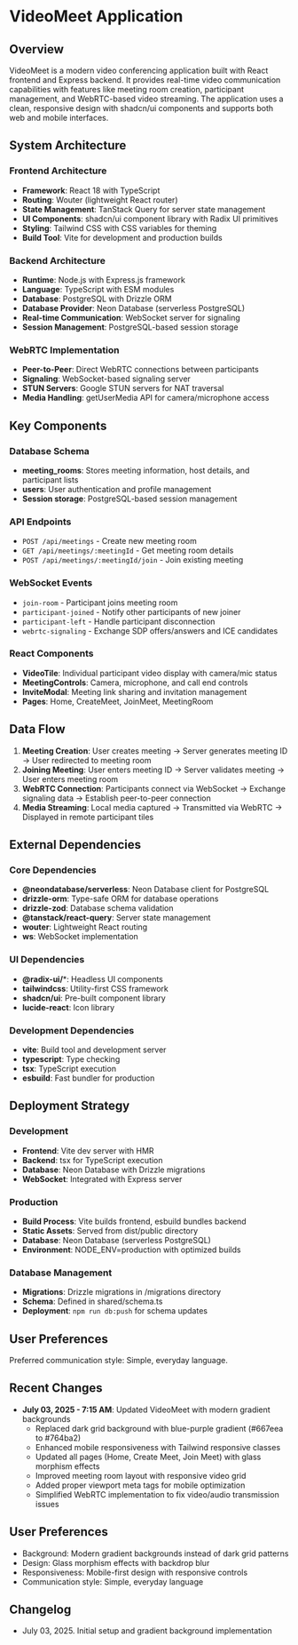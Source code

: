 # VideoMeet Application

## Overview

VideoMeet is a modern video conferencing application built with React frontend and Express backend. It provides real-time video communication capabilities with features like meeting room creation, participant management, and WebRTC-based video streaming. The application uses a clean, responsive design with shadcn/ui components and supports both web and mobile interfaces.

## System Architecture

### Frontend Architecture
- **Framework**: React 18 with TypeScript
- **Routing**: Wouter (lightweight React router)
- **State Management**: TanStack Query for server state management
- **UI Components**: shadcn/ui component library with Radix UI primitives
- **Styling**: Tailwind CSS with CSS variables for theming
- **Build Tool**: Vite for development and production builds

### Backend Architecture
- **Runtime**: Node.js with Express.js framework
- **Language**: TypeScript with ESM modules
- **Database**: PostgreSQL with Drizzle ORM
- **Database Provider**: Neon Database (serverless PostgreSQL)
- **Real-time Communication**: WebSocket server for signaling
- **Session Management**: PostgreSQL-based session storage

### WebRTC Implementation
- **Peer-to-Peer**: Direct WebRTC connections between participants
- **Signaling**: WebSocket-based signaling server
- **STUN Servers**: Google STUN servers for NAT traversal
- **Media Handling**: getUserMedia API for camera/microphone access

## Key Components

### Database Schema
- **meeting_rooms**: Stores meeting information, host details, and participant lists
- **users**: User authentication and profile management
- **Session storage**: PostgreSQL-based session management

### API Endpoints
- `POST /api/meetings` - Create new meeting room
- `GET /api/meetings/:meetingId` - Get meeting room details
- `POST /api/meetings/:meetingId/join` - Join existing meeting

### WebSocket Events
- `join-room` - Participant joins meeting room
- `participant-joined` - Notify other participants of new joiner
- `participant-left` - Handle participant disconnection
- `webrtc-signaling` - Exchange SDP offers/answers and ICE candidates

### React Components
- **VideoTile**: Individual participant video display with camera/mic status
- **MeetingControls**: Camera, microphone, and call end controls
- **InviteModal**: Meeting link sharing and invitation management
- **Pages**: Home, CreateMeet, JoinMeet, MeetingRoom

## Data Flow

1. **Meeting Creation**: User creates meeting → Server generates meeting ID → User redirected to meeting room
2. **Joining Meeting**: User enters meeting ID → Server validates meeting → User enters meeting room
3. **WebRTC Connection**: Participants connect via WebSocket → Exchange signaling data → Establish peer-to-peer connection
4. **Media Streaming**: Local media captured → Transmitted via WebRTC → Displayed in remote participant tiles

## External Dependencies

### Core Dependencies
- **@neondatabase/serverless**: Neon Database client for PostgreSQL
- **drizzle-orm**: Type-safe ORM for database operations
- **drizzle-zod**: Database schema validation
- **@tanstack/react-query**: Server state management
- **wouter**: Lightweight React routing
- **ws**: WebSocket implementation

### UI Dependencies
- **@radix-ui/***: Headless UI components
- **tailwindcss**: Utility-first CSS framework
- **shadcn/ui**: Pre-built component library
- **lucide-react**: Icon library

### Development Dependencies
- **vite**: Build tool and development server
- **typescript**: Type checking
- **tsx**: TypeScript execution
- **esbuild**: Fast bundler for production

## Deployment Strategy

### Development
- **Frontend**: Vite dev server with HMR
- **Backend**: tsx for TypeScript execution
- **Database**: Neon Database with Drizzle migrations
- **WebSocket**: Integrated with Express server

### Production
- **Build Process**: Vite builds frontend, esbuild bundles backend
- **Static Assets**: Served from dist/public directory
- **Database**: Neon Database (serverless PostgreSQL)
- **Environment**: NODE_ENV=production with optimized builds

### Database Management
- **Migrations**: Drizzle migrations in /migrations directory
- **Schema**: Defined in shared/schema.ts
- **Deployment**: `npm run db:push` for schema updates

## User Preferences

Preferred communication style: Simple, everyday language.

## Recent Changes

- **July 03, 2025 - 7:15 AM**: Updated VideoMeet with modern gradient backgrounds
  - Replaced dark grid background with blue-purple gradient (#667eea to #764ba2)
  - Enhanced mobile responsiveness with Tailwind responsive classes
  - Updated all pages (Home, Create Meet, Join Meet) with glass morphism effects
  - Improved meeting room layout with responsive video grid
  - Added proper viewport meta tags for mobile optimization
  - Simplified WebRTC implementation to fix video/audio transmission issues

## User Preferences

- Background: Modern gradient backgrounds instead of dark grid patterns
- Design: Glass morphism effects with backdrop blur
- Responsiveness: Mobile-first design with responsive controls
- Communication style: Simple, everyday language

## Changelog

- July 03, 2025. Initial setup and gradient background implementation